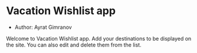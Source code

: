 # Vacation Wishlist app

- Author: Ayrat Gimranov

Welcome to Vacation Wishlist app.
Add your destinations to be displayed on the site. You can also edit and delete them from the list.
